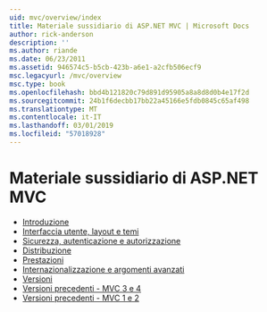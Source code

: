 ```yaml
---
uid: mvc/overview/index
title: Materiale sussidiario di ASP.NET MVC | Microsoft Docs
author: rick-anderson
description: ''
ms.author: riande
ms.date: 06/23/2011
ms.assetid: 946574c5-b5cb-423b-a6e1-a2cfb506ecf9
msc.legacyurl: /mvc/overview
msc.type: book
ms.openlocfilehash: bbd4b121820c79d891d95905a8a8d8d0b4e17f2d
ms.sourcegitcommit: 24b1f6decbb17bb22a45166e5fdb0845c65af498
ms.translationtype: MT
ms.contentlocale: it-IT
ms.lasthandoff: 03/01/2019
ms.locfileid: "57018928"
---
```

<a name="aspnet-mvc-guidance"></a>Materiale sussidiario di ASP.NET MVC
====================
- [Introduzione](getting-started/index.md)
- [Interfaccia utente, layout e temi](views/index.md)
- [Sicurezza, autenticazione e autorizzazione](security/index.md)
- [Distribuzione](deployment/index.md)
- [Prestazioni](performance/index.md)
- [Internazionalizzazione e argomenti avanzati](advanced/index.md)
- [Versioni](releases/index.md)
- [Versioni precedenti - MVC 3 e 4](older-versions/index.md)
- [Versioni precedenti - MVC 1 e 2](older-versions-1/index.md)
